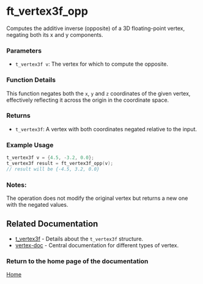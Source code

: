 # ft_vertex3f_opp
Computes the additive inverse (opposite) of a 3D floating-point vertex, negating both its x and y components.

### Parameters
- `t_vertex3f v`: The vertex for which to compute the opposite.

### Function Details
This function negates both the `x`, `y` and `z` coordinates of the given vertex, effectively reflecting it across the origin in the coordinate space.

### Returns
- `t_vertex3f`: A vertex with both coordinates negated relative to the input.

### Example Usage
```c
t_vertex3f v = {4.5, -3.2, 0.0};
t_vertex3f result = ft_vertex3f_opp(v);
// result will be {-4.5, 3.2, 0.0}
```

### Notes:
The operation does not modify the original vertex but returns a new one with the negated values.

## Related Documentation
- [t_vertex3f](./t_vertex3f.md) - Details about the `t_vertex3f` structure.
- [vertex-doc](../vertex-doc.md) - Central documentation for different types of vertex.

### Return to the home page of the documentation
[Home](../../home.md)